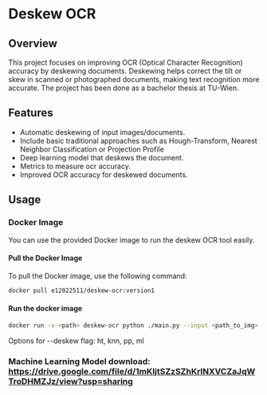 # Deskew OCR 

## Overview

This project focuses on improving OCR (Optical Character Recognition) accuracy by deskewing documents. 
Deskewing helps correct the tilt or skew in scanned or photographed documents, making text recognition more accurate.
The project has been done as a bachelor thesis at TU-Wien. 

## Features

- Automatic deskewing of input images/documents.
- Include basic traditional approaches such as Hough-Transform, Nearest Neighbor Classification or Projection Profile
- Deep learning model that deskews the document. 
- Metrics to measure ocr accuracy.
- Improved OCR accuracy for deskewed documents.

## Usage

### Docker Image

You can use the provided Docker image to run the deskew OCR tool easily.

#### Pull the Docker Image

To pull the Docker image, use the following command:

```bash
docker pull e12022511/deskew-ocr:version1
```

#### Run the docker image
```bash
docker run -v <path> deskew-ocr python ./main.py --input <path_to_img> --output <output_path> --deskew ht --ocrresult <optional:output_txt_of_ocrresult>
```

Options for --deskew flag: ht, knn, pp, ml


### Machine Learning Model download: https://drive.google.com/file/d/1mKIjtSZzSZhKrlNXVCZaJqWTroDHMZJz/view?usp=sharing